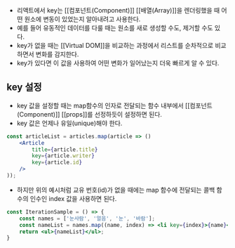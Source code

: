 - 리액트에서 key는 [[컴포넌트(Component)]] [[배열(Array)]]을 렌더링했을 때 어떤 원소에 변동이 있었는지 알아내려고 사용한다.
- 예를 들어 유동적인 데이터를 다룰 때는 원소를 새로 생성할 수도, 제거할 수도 있다.
- key가 없을 때는 [[Virtual DOM]]을 비교하는 과정에서 리스트를 순차적으로 비교하면서 변화를 감지한다.
- key가 있다면 이 값을 사용하여 어떤 변화가 일어났는지 더욱 빠르게 알 수 있다.

## key 설정

- key 값을 설정할 때는 map함수의 인자로 전달되는 함수 내부에서 [[컴포넌트(Component)]] [[props]]를 선정하듯이 설정하면 된다.
- key 값은 언제나 유일(unique)해야 한다.

```jsx
const articleList = articles.map(article => ()
	<Article
		title={article.title}
		key={article.writer}
		key={article.id}
	/>
));
```

- 하지만 위의 예시처럼 교유 번호(id)가 없을 때에는 map 함수에 전달되는 콜백 함수의 인수인 index 값을 사용하면 된다.

```jsx
const IterationSample = () => {
	const names = ['눈사람', '얼음', '눈', '바람'];
	const nameList = names.map((name, index) => <li key={index}>{name}</li>);
	return <ul>{nameList}</ul>;
}
```